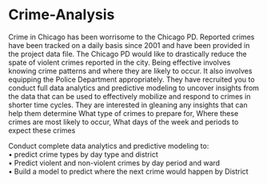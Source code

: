 # Crime-Analysis
Crime in Chicago has been worrisome to the Chicago PD. Reported crimes have been tracked
on a daily basis since 2001 and have been provided in the project data file. The Chicago PD
would like to drastically reduce the spate of violent crimes reported in the city. Being effective
involves knowing crime patterns and where they are likely to occur. It also involves equipping
the Police Department appropriately. They have recruited you to conduct full data analytics and
predictive modeling to uncover insights from the data that can be used to effectively mobilize
and respond to crimes in shorter time cycles. They are interested in gleaning any insights that
can help them determine What type of crimes to prepare for, Where these crimes are most
likely to occur, What days of the week and periods to expect these crimes

Conduct complete data analytics and predictive modeling to:<br>
• predict crime types by day type and district<br>
• Predict violent and non-violent crimes by day period and ward<br>
• Build a model to predict where the next crime would happen by District
